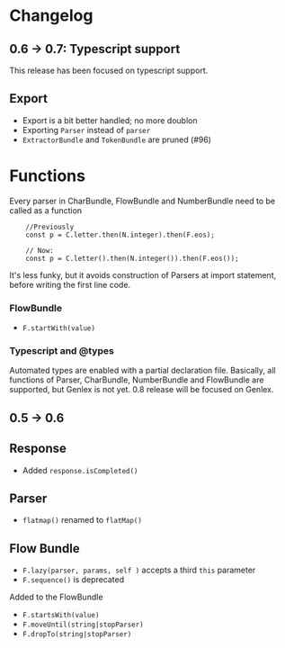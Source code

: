 Changelog
====

0.6 -> 0.7: Typescript support
----

This release has been focused on typescript support.

## Export

* Export is a bit better handled; no more doublon
* Exporting `Parser` instead of `parser`
* `ExtractorBundle` and `TokenBundle` are pruned (#96) 

# Functions

Every parser in CharBundle, FlowBundle and NumberBundle need to be called as a function
    
        //Previously
        const p = C.letter.then(N.integer).then(F.eos);
        
        // Now:
        const p = C.letter().then(N.integer()).then(F.eos());
        
It's less funky, but it avoids construction of Parsers at import statement, before writing the first line code.        

### FlowBundle

* `F.startWith(value)`


### Typescript and @types

Automated types are enabled with a partial declaration file. Basically, all functions of Parser, CharBundle, 
NumberBundle and FlowBundle are supported, but Genlex is not yet. 0.8 release will be focused on Genlex.



0.5 -> 0.6
----

## Response

* Added `response.isCompleted()`

## Parser

* `flatmap()` renamed to `flatMap()`

## Flow Bundle

* `F.lazy(parser, params, self )` accepts a third `this` parameter
* `F.sequence()` is deprecated


Added  to the FlowBundle

* `F.startsWith(value)`
* `F.moveUntil(string|stopParser)`
* `F.dropTo(string|stopParser)`








